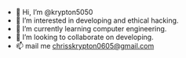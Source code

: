 - 👋 Hi, I’m @krypton5050
- 👀 I’m interested in developing and ethical hacking.
- 🌱 I’m currently learning computer engineering.
- 💞️ I’m looking to collaborate on developing.
- 📫 mail me chrisskrypton0605@gmail.com

<!---
krypton5050/krypton5050 is a ✨ special ✨ repository because its `README.md` (this file) appears on your GitHub profile.
You can click the Preview link to take a look at your changes.
--->
